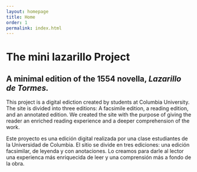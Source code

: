 ```yaml
---
layout: homepage
title: Home
order: 1
permalink: index.html
---
```


# The mini lazarillo Project

## A minimal edition of the 1554 novella, *Lazarillo de Tormes.*

This project is a digital ediction created by students at Columbia University. The site is divided into three editions: A facsimile edition, a reading edition, and an annotated edition. We created the site with the purpose of giving the reader an enriched reading experience and a deeper comprehension of the work.

Este proyecto es una edición digital realizada por una clase estudiantes de la Universidad de Columbia. El sitio se divide en tres ediciones: una edición facsimilar, de leyenda y con anotaciones. Lo creamos para darle al lector una experienca más enriquecida de leer y una comprensión más a fondo de la obra.

